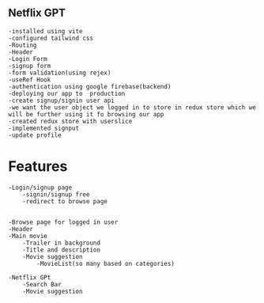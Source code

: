  ## Netflix GPT
    -installed using vite
    -configured tailwind css
    -Routing
    -Header
    -Login Form
    -signup form
    -form validation(using rejex)
    -useRef Hook
    -authentication using google firebase(backend)
    -deploying our app to  production
    -create signup/signin user api
    -we want the user object we logged in to store in redux store which we will be further using it fo browsing our app
    -created redux store with userslice
    -implemented signput
    -update profile


# Features

    -Login/signup page
        -signin/signup free
        -redirect to browse page


    -Browse page for logged in user
    -Header
    -Main movie
        -Trailer in background
        -Title and description
        -Movie suggestion
            -MovieList(so many based on categories)

    -Netflix GPt
        -Search Bar
        -Movie suggestion
